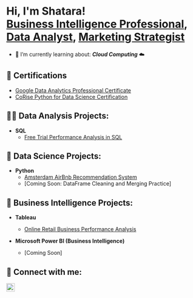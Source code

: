 <h1>Hi, I'm Shatara! <br/><a href="https://www.linkedin.com/in/sgeter">Business Intelligence Professional</a>, <a href="https://github.com/heyshatara">Data Analyst</a>, <a href="https://www.linkedin.com/in/sgeter">Marketing Strategist</a></h1>

- 🌱 I’m currently learning about: <b><i>Cloud Computing</b></i> ☁️

<h2>📜 Certifications</h2>

- [Google Data Analytics Professional Certificate](https://www.credly.com/badges/837babb1-e05f-4ac2-8b10-2a97b1411a96)
- [CoRise Python for Data Science Certification](https://www.credential.net/d9e36d81-facb-43c5-a083-8e311d74bb7b#gs.xwxzw4)

<h2>👨‍💻 Data Analysis Projects:</h2>

- <b>SQL</b>
  - [Free Trial Performance Analysis in SQL](https://github.com/heyshatara/performance-analysis-sql)
  
<h2>🧬 Data Science Projects:</h2>

- <b>Python</b>
  - [Amsterdam AirBnb Recommendation System](https://github.com/heyshatara/numpy-airbnb)
  - [Coming Soon: DataFrame Cleaning and Merging Practice]
  
    
<h2>💼 Business Intelligence Projects:</h2>

- <b>Tableau</b>
  - [Online Retail Business Performance Analysis](https://github.com/heyshatara/tableau-forage-data-viz)

- <b>Microsoft Power BI (Business Intelligence)</b>
  - [Coming Soon]

<h2> 🤳 Connect with me:</h2>

[<img align="left" alt="LinkedInIcon | LinkedIn" width="22px" src="https://cdn.jsdelivr.net/npm/simple-icons@v3/icons/linkedin.svg" />][linkedin]

[linkedin]: https://linkedin.com/in/sgeter

<!--
**heyshatara/heyshatara** is a ✨ _special_ ✨ repository because its `README.md` (this file) appears on your GitHub profile.
-->
